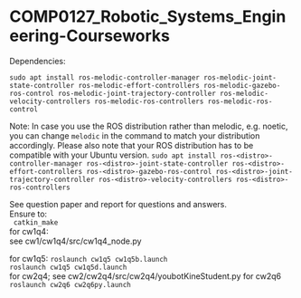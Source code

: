 # COMP0127_Robotic_Systems_Engineering-Courseworks

Dependencies:
```
sudo apt install ros-melodic-controller-manager ros-melodic-joint-state-controller ros-melodic-effort-controllers ros-melodic-gazebo-ros-control ros-melodic-joint-trajectory-controller ros-melodic-velocity-controllers ros-melodic-ros-controllers ros-melodic-ros-control
```
Note:
In case you use the ROS distribution rather than melodic, e.g. noetic, you can change `melodic` in the command to match your distribution accordingly. Please also note that your ROS distribution has to be compatible with your Ubuntu version.
`sudo apt install ros-<distro>-controller-manager ros-<distro>-joint-state-controller ros-<distro>-effort-controllers ros-<distro>-gazebo-ros-control ros-<distro>-joint-trajectory-controller ros-<distro>-velocity-controllers ros-<distro>-ros-controllers`


See question paper and report for questions and answers.  
Ensure to:  
``` catkin_make```  
for cw1q4:  
see cw1/cw1q4/src/cw1q4_node.py   

for cw1q5:
``` roslaunch cw1q5 cw1q5b.launch  ```   
``` roslaunch cw1q5 cw1q5d.launch ```  
for cw2q4; see cw2/cw2q4/src/cw2q4/youbotKineStudent.py
for cw2q6
``` roslaunch cw2q6 cw2q6py.launch ```
